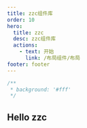 ```yaml
---
title: zzc组件库
order: 10
hero:
  title: zzc
  desc: zzc组件库
  actions:
    - text: 开始
      link: /布局组件/布局
footer: footer
---
```


```jsx | inline
/**
 * background: '#fff'
 */
```

## Hello zzc
